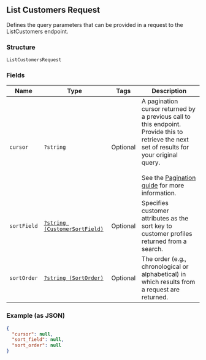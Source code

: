 ## List Customers Request

Defines the query parameters that can be provided in a request to the
ListCustomers endpoint.

### Structure

`ListCustomersRequest`

### Fields

| Name | Type | Tags | Description |
|  --- | --- | --- | --- |
| `cursor` | `?string` | Optional | A pagination cursor returned by a previous call to this endpoint.<br>Provide this to retrieve the next set of results for your original query.<br><br>See the [Pagination guide](https://developer.squareup.com/docs/working-with-apis/pagination) for more information. |
| `sortField` | [`?string (CustomerSortField)`](/doc/models/customer-sort-field.md) | Optional | Specifies customer attributes as the sort key to customer profiles returned from a search. |
| `sortOrder` | [`?string (SortOrder)`](/doc/models/sort-order.md) | Optional | The order (e.g., chronological or alphabetical) in which results from a request are returned. |

### Example (as JSON)

```json
{
  "cursor": null,
  "sort_field": null,
  "sort_order": null
}
```

